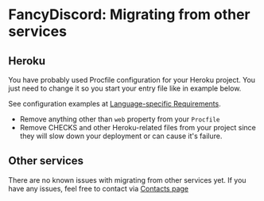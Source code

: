 # FancyDiscord: Migrating from other services

## Heroku

You have probably used Procfile configuration for your Heroku project. You just need to change it so you start your entry file like in example below.

See configuration examples at [Language-specific Requirements](/docs/language-specific-requirements).
- Remove anything other than `web` property from your `Procfile`
- Remove CHECKS and other Heroku-related files from your project since they will slow down your deployment or can cause it's failure.

## Other services

There are no known issues with migrating from other services yet. If you have any issues, feel free to contact via [Contacts page](/docs/contacts)
